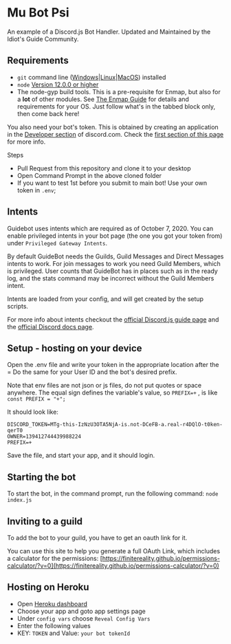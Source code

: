 # Mu Bot Psi
An example of a Discord.js Bot Handler. Updated and Maintained by the Idiot's Guide Community.

## Requirements
- `git` command line ([Windows](https://git-scm.com/download/win)|[Linux](https://git-scm.com/book/en/v2/Getting-Started-Installing-Git)|[MacOS](https://git-scm.com/download/mac)) installed
- `node` [Version 12.0.0 or higher](https://nodejs.org)
- The node-gyp build tools. This is a pre-requisite for Enmap, but also for a **lot** of other modules. See [The Enmap Guide](https://enmap.evie.codes/install#pre-requisites) for details and requirements for your OS. Just follow what's in the tabbed block only, then come back here!

You also need your bot's token. This is obtained by creating an application in
the [Developer section](https://discord.com/developers) of discord.com. Check the [first section of this page](https://anidiots.guide/getting-started/the-long-version.html) 
for more info.

Steps
- Pull Request from this repository and clone it to your desktop
- Open Command Prompt in the above cloned folder
- If you want to test 1st before you submit to main bot! Use your own token in `.env`;

## Intents

Guidebot uses intents which are required as of October 7, 2020. 
You can enable privileged intents in your bot page 
(the one you got your token from) under `Privileged Gateway Intents`.

By default GuideBot needs the Guilds, Guild Messages and Direct Messages intents to work.
For join messages to work you need Guild Members, which is privileged.
User counts that GuideBot has in places such as in the ready log, and the stats 
command may be incorrect without the Guild Members intent.

Intents are loaded from your config, and will get created by the setup scripts.

For more info about intents checkout the [official Discord.js guide page](https://discordjs.guide/popular-topics/intents.html) and the [official Discord docs page](https://discord.com/developers/docs/topics/gateway#gateway-intents).

## Setup - hosting on your device
Open the .env file and write your token in the appropriate location after the =
Do the same for your User ID and the bot's desired prefix.

Note that env files are not json or js files, do not put quotes or space anywhere.
The equal sign defines the variable's value, so `PREFIX=+` , is like `const PREFIX = "+";`

It should look like: 

```
DISCORD_TOKEN=MTg-this-IzNzU3OTA5NjA-is.not-DCeFB-a.real-r4DQlO-t0ken-qerT0
OWNER=139412744439988224
PREFIX=+
```
Save the file, and start your app, and it should login.

## Starting the bot
To start the bot, in the command prompt, run the following command:
`node index.js`

## Inviting to a guild

To add the bot to your guild, you have to get an oauth link for it. 

You can use this site to help you generate a full OAuth Link, which includes a calculator for the permissions:
[https://finitereality.github.io/permissions-calculator/?v=0](https://finitereality.github.io/permissions-calculator/?v=0)

## Hosting on Heroku
- Open [Heroku dashboard](https://dashboard.heroku.com/apps/)
- Choose your app and goto app settings page
- Under `config vars` choose `Reveal Config Vars`
- Enter the following values
- KEY: `TOKEN` and Value: `your bot tokenId`
